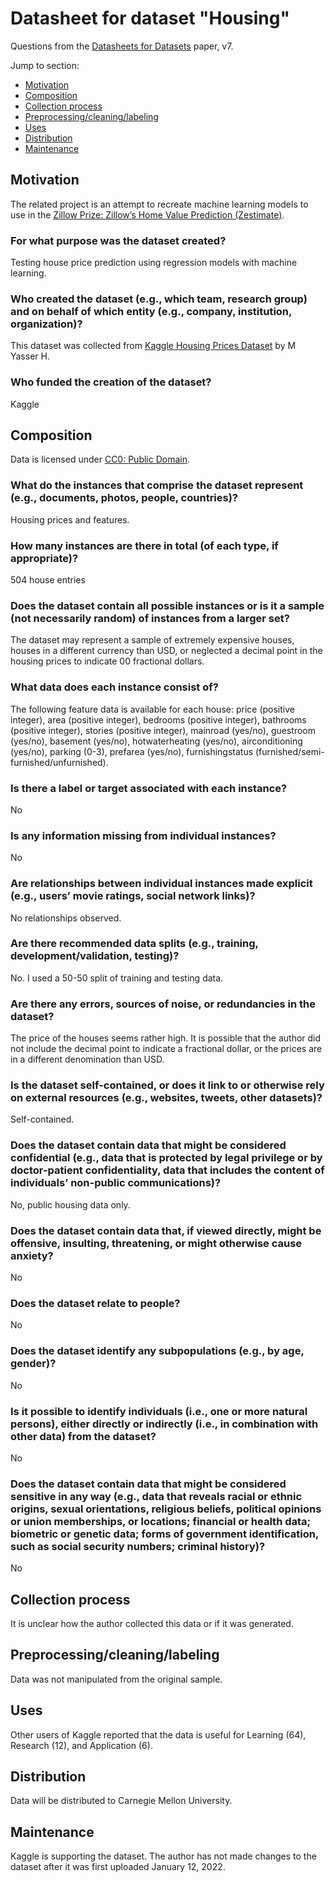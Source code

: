 # Datasheet for dataset "Housing"

Questions from the [Datasheets for Datasets](https://arxiv.org/abs/1803.09010) paper, v7.

Jump to section:

- [Motivation](#motivation)
- [Composition](#composition)
- [Collection process](#collection-process)
- [Preprocessing/cleaning/labeling](#preprocessingcleaninglabeling)
- [Uses](#uses)
- [Distribution](#distribution)
- [Maintenance](#maintenance)

## Motivation

The related project is an attempt to recreate machine learning models to use in the [Zillow Prize: Zillow’s Home Value Prediction (Zestimate)](https://www.kaggle.com/c/zillow-prize-1/).

### For what purpose was the dataset created? 

Testing house price prediction using regression models with machine learning.

### Who created the dataset (e.g., which team, research group) and on behalf of which entity (e.g., company, institution, organization)?
This dataset was collected from [Kaggle Housing Prices Dataset](https://www.kaggle.com/code/yasserh/housing-price-prediction-best-ml-algorithms/input) by M Yasser H.

### Who funded the creation of the dataset? 

Kaggle

## Composition

Data is licensed under [CC0: Public Domain](https://creativecommons.org/publicdomain/zero/1.0/).

### What do the instances that comprise the dataset represent (e.g., documents, photos, people, countries)?

Housing prices and features.

### How many instances are there in total (of each type, if appropriate)?

504 house entries

### Does the dataset contain all possible instances or is it a sample (not necessarily random) of instances from a larger set?

The dataset may represent a sample of extremely expensive houses, houses in a different currency than USD, or neglected a decimal point in the housing prices to indicate 00 fractional dollars.

### What data does each instance consist of? 

The following feature data is available for each house: price (positive integer), area (positive integer), bedrooms (positive integer), bathrooms (positive integer), stories (positive integer), mainroad (yes/no), guestroom (yes/no), basement (yes/no), hotwaterheating (yes/no), airconditioning (yes/no), parking (0-3), prefarea (yes/no), furnishingstatus (furnished/semi-furnished/unfurnished).

### Is there a label or target associated with each instance?

No

### Is any information missing from individual instances?

No

### Are relationships between individual instances made explicit (e.g., users’ movie ratings, social network links)?

No relationships observed.

### Are there recommended data splits (e.g., training, development/validation, testing)?

No. I used a 50-50 split of training and testing data.

### Are there any errors, sources of noise, or redundancies in the dataset?

The price of the houses seems rather high. It is possible that the author did not include the decimal point to indicate a fractional dollar, or the prices are in a different denomination than USD.

### Is the dataset self-contained, or does it link to or otherwise rely on external resources (e.g., websites, tweets, other datasets)?

Self-contained.

### Does the dataset contain data that might be considered confidential (e.g., data that is protected by legal privilege or by doctor-patient confidentiality, data that includes the content of individuals’ non-public communications)?

No, public housing data only.

### Does the dataset contain data that, if viewed directly, might be offensive, insulting, threatening, or might otherwise cause anxiety?

No

### Does the dataset relate to people? 

No

### Does the dataset identify any subpopulations (e.g., by age, gender)?

No

### Is it possible to identify individuals (i.e., one or more natural persons), either directly or indirectly (i.e., in combination with other data) from the dataset?

No

### Does the dataset contain data that might be considered sensitive in any way (e.g., data that reveals racial or ethnic origins, sexual orientations, religious beliefs, political opinions or union memberships, or locations; financial or health data; biometric or genetic data; forms of government identification, such as social security numbers; criminal history)?

No

## Collection process

It is unclear how the author collected this data or if it was generated.

## Preprocessing/cleaning/labeling

Data was not manipulated from the original sample.

## Uses

Other users of Kaggle reported that the data is useful for Learning (64), Research (12), and Application (6).

## Distribution

Data will be distributed to Carnegie Mellon University.

## Maintenance

Kaggle is supporting the dataset. The author has not made changes to the dataset after it was first uploaded January 12, 2022.
